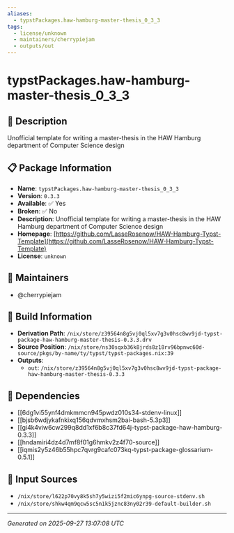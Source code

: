 ```yaml
---
aliases:
  - typstPackages.haw-hamburg-master-thesis_0_3_3
tags:
  - license/unknown
  - maintainers/cherrypiejam
  - outputs/out
---
```


# typstPackages.haw-hamburg-master-thesis_0_3_3

## 📝 Description

Unofficial template for writing a master-thesis in the HAW Hamburg department of Computer Science design

## 📋 Package Information

- **Name**: `typstPackages.haw-hamburg-master-thesis_0_3_3`
- **Version**: `0.3.3`
- **Available**: ✅ Yes
- **Broken**: ✅ No
- **Description**: Unofficial template for writing a master-thesis in the HAW Hamburg department of Computer Science design
- **Homepage**: [https://github.com/LasseRosenow/HAW-Hamburg-Typst-Template](https://github.com/LasseRosenow/HAW-Hamburg-Typst-Template)
- **License**: `unknown`
## 👥 Maintainers

- @cherrypiejam


## 🔧 Build Information

- **Derivation Path**: `/nix/store/z39564n8g5vj0ql5xv7g3v0hsc8wv9jd-typst-package-haw-hamburg-master-thesis-0.3.3.drv`
- **Source Position**: `/nix/store/ns30sqxb36k8jrds8z18rv96bpnwc60d-source/pkgs/by-name/ty/typst/typst-packages.nix:39`
- **Outputs**:
  - `out`:  `/nix/store/z39564n8g5vj0ql5xv7g3v0hsc8wv9jd-typst-package-haw-hamburg-master-thesis-0.3.3`

## 🔗 Dependencies

- [[6dg1vi55ynf4dmkmmcn945pwdz010s34-stdenv-linux]]
- [[bjsb6wdjykafnkixq156qdvmxhsm2bai-bash-5.3p3]]
- [[gi4k4viw6cw299q8dd1xf6b8c37fd64j-typst-package-haw-hamburg-0.3.3]]
- [[hndamiri4dz4d7mf8f01g6hmkv2z4f70-source]]
- [[iqmis2y5z46b55hpc7qvrg9cafc073kq-typst-package-glossarium-0.5.1]]

## 📁 Input Sources

- `/nix/store/l622p70vy8k5sh7y5wizi5f2mic6ynpg-source-stdenv.sh`
- `/nix/store/shkw4qm9qcw5sc5n1k5jznc83ny02r39-default-builder.sh`

---
*Generated on 2025-09-27 13:07:08 UTC*
